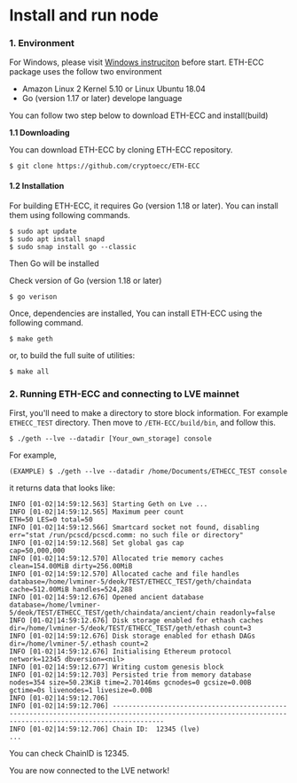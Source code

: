 # Install and run node

### 1. Environment

For Windows, please visit [Windows instruciton](https://github.com/cryptoecc/ETH-ECC/blob/master/docs/eccpow%20windows%20instuction/Windows%20install%20instruction.md) before start. ETH-ECC package uses the follow two environment

* Amazon Linux 2 Kernel 5.10 or Linux Ubuntu 18.04
* Go (version 1.17 or later) develope language

You can follow two step below to download ETH-ECC and install(build)

**1.1 Downloading**

You can download ETH-ECC by cloning ETH-ECC repository.

```
$ git clone https://github.com/cryptoecc/ETH-ECC
```

#### 1.2 Installation

For building ETH-ECC, it requires Go (version 1.18 or later). You can install them using following commands.

```
$ sudo apt update
$ sudo apt install snapd
$ sudo snap install go --classic
```

Then Go will be installed

Check version of Go (version 1.18 or later)

```
$ go verison
```

Once, dependencies are installed, You can install ETH-ECC using the following command.

```
$ make geth
```

or, to build the full suite of utilities:

```
$ make all
```



### 2. Running ETH-ECC and connecting to LVE mainnet

First, you'll need to make a directory to store block information. For example `ETHECC_TEST` directory. Then move to `/ETH-ECC/build/bin`, and follow this.

```
$ ./geth --lve --datadir [Your_own_storage] console
```

For example,

```
(EXAMPLE) $ ./geth --lve --datadir /home/Documents/ETHECC_TEST console
```

it returns data that looks like:

```
INFO [01-02|14:59:12.563] Starting Geth on Lve ... 
INFO [01-02|14:59:12.565] Maximum peer count                       ETH=50 LES=0 total=50
INFO [01-02|14:59:12.566] Smartcard socket not found, disabling    err="stat /run/pcscd/pcscd.comm: no such file or directory"
INFO [01-02|14:59:12.568] Set global gas cap                       cap=50,000,000
INFO [01-02|14:59:12.570] Allocated trie memory caches             clean=154.00MiB dirty=256.00MiB
INFO [01-02|14:59:12.570] Allocated cache and file handles         database=/home/lvminer-5/deok/TEST/ETHECC_TEST/geth/chaindata cache=512.00MiB handles=524,288
INFO [01-02|14:59:12.676] Opened ancient database                  database=/home/lvminer-5/deok/TEST/ETHECC_TEST/geth/chaindata/ancient/chain readonly=false
INFO [01-02|14:59:12.676] Disk storage enabled for ethash caches   dir=/home/lvminer-5/deok/TEST/ETHECC_TEST/geth/ethash count=3
INFO [01-02|14:59:12.676] Disk storage enabled for ethash DAGs     dir=/home/lvminer-5/.ethash count=2
INFO [01-02|14:59:12.676] Initialising Ethereum protocol           network=12345 dbversion=<nil>
INFO [01-02|14:59:12.677] Writing custom genesis block 
INFO [01-02|14:59:12.703] Persisted trie from memory database      nodes=354 size=50.23KiB time=2.70146ms gcnodes=0 gcsize=0.00B gctime=0s livenodes=1 livesize=0.00B
INFO [01-02|14:59:12.706]  
INFO [01-02|14:59:12.706] --------------------------------------------------------------------------------------------------------------------------------------------------------- 
INFO [01-02|14:59:12.706] Chain ID:  12345 (lve) 
...
```

You can check ChainID is 12345.

You are now connected to the LVE network!
